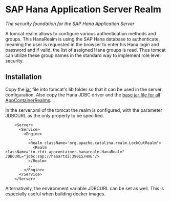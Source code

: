 # SAP Hana Application Server Realm
_The security foundation for the SAP Hana Application Server_

A tomcat realm allows to configure various authentication methods and groups. 
This HanaRealm is using the SAP Hana database to authenticate, meaning the user is requested in the browser to enter his Hana login and password
and if valid, the list of assigned Hana groups is read. Thus tomcat can utilize these group names in the standard way to implement role level
security.

## Installation

Copy the [jar](https://github.com/rtdi/hanaappserverrealm/releases) file into tomcat's lib folder so that it can be used in the server configuration.
Also copy the Hana JDBC driver and the [base jar file for all AppContainerRealms](https://github.com/rtdi/AppContainerRealm/releases).

In the server.xml of the tomcat the realm is configured, with the parameter JDBCURL as the only property to be specified.

		<Server>
		  <Service>
		    <Engine>
		      ...
		      <Realm className="org.apache.catalina.realm.LockOutRealm">
		        <Realm className="io.rtdi.appcontainer.hanarealm.HanaRealm" JDBCURL="jdbc:sap://hanartdi:39015/HXE"/>
		      </Realm>
		      ...
		    </Engine>
		  </Service>
		</Server>

Alternatively, the environment variable JDBCURL can be set as well. This is especially useful when building docker images. 